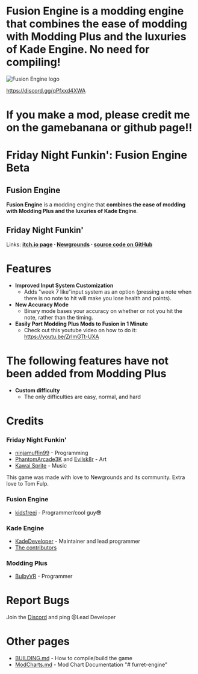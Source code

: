 # **Fusion Engine** is a modding engine that **combines the ease of modding with Modding Plus and the luxuries of Kade Engine. No need for compiling!**

![Fusion Engine logo](https://raw.githubusercontent.com/kidsfreej/FNF-Fusion-Engine/master/art/fusion_engine.png)


https://discord.gg/qPfxxd4XWA
# If you make a mod, please credit me on the gamebanana or github page!!
# Friday Night Funkin': Fusion Engine Beta

## Fusion Engine
 **Fusion Engine** is a modding engine that **combines the ease of modding with Modding Plus and the luxuries of Kade Engine**.  

## Friday Night Funkin'
Links: **[itch.io page](https://ninja-muffin24.itch.io/funkin) ⋅ [Newgrounds](https://www.newgrounds.com/portal/view/770371) ⋅ [source code on GitHub](https://github.com/ninjamuffin99/Funkin)**





# Features

 - **Improved Input System Customization**
	 - Adds "week 7 like"input  system  as an option (pressing a note when there is no note to hit will make you lose health and points).
 - **New Accuracy Mode**
	 - Binary mode bases your accuracy on whether or not you hit the note, rather than the timing.
 - **Easily Port Modding Plus Mods to Fusion in 1 Minute**
	 - Check out this youtube video on how to do it: https://youtu.be/ZrImGTt-UXA
# The following features have not been added from Modding Plus
 - **Custom difficulty**
	- The only difficulties are easy, normal, and hard
# Credits
### Friday Night Funkin'
 - [ninjamuffin99](https://twitter.com/ninja_muffin99) - Programming
 - [PhantomArcade3K](https://twitter.com/phantomarcade3k) and [Evilsk8r](https://twitter.com/evilsk8r) - Art
 - [Kawai Sprite](https://twitter.com/kawaisprite) - Music

This game was made with love to Newgrounds and its community. Extra love to Tom Fulp.
### Fusion Engine
- [kidsfreej](https://github.com/kidsfreej) - Programmer/cool guy😎

### Kade Engine
- [KadeDeveloper](https://twitter.com/KadeDeveloper) - Maintainer and lead programmer
- [The contributors](https://github.com/KadeDev/Kade-Engine/graphs/contributors)
### Modding Plus
- [BulbyVR](https://github.com/TheDrawingCoder-Gamer/) - Programmer
# Report Bugs
Join the [Discord](https://discord.gg/qPfxxd4XWA) and ping @Lead Developer 
# Other pages
 - [BUILDING.md](https://github.com/KadeDev/Kade-Engine/blob/master/BUILDING.md) - How to compile/build the game
 - [ModCharts.md](https://github.com/KadeDev/Kade-Engine/blob/master/ModCharts.md) - Mod Chart Documentation
"# furret-engine" 
